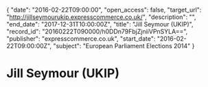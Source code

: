 {
  "date": "2016-02-22T09:00:00", 
  "open_access": false, 
  "target_url": "http://jillseymourukip.expresscommerce.co.uk/", 
  "description": "", 
  "end_date": "2017-12-31T10:00:00Z", 
  "title": "Jill Seymour (UKIP)", 
  "record_id": "20160222T090000/h0DDn79FbjZjniiVPnSYLA==", 
  "publisher": "expresscommerce.co.uk", 
  "start_date": "2016-02-22T09:00:00Z", 
  "subject": "European Parliament Elections 2014"
}

# Jill Seymour (UKIP)

